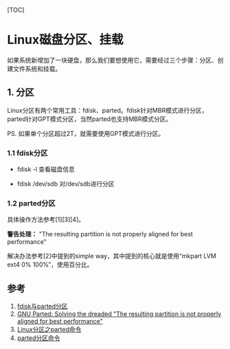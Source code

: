 [TOC]

# Linux磁盘分区、挂载

如果系统新增加了一块硬盘，那么我们要想使用它，需要经过三个步骤：分区、创建文件系统和挂载。

## 1. 分区

Linux分区有两个常用工具：fdisk、parted。fdisk针对MBR模式进行分区，parted针对GPT模式分区，当然parted也支持MBR模式分区。

PS. 如果单个分区超过2T，就需要使用GPT模式进行分区。

### 1.1 fdisk分区

- fdisk -l
查看磁盘信息

- fdisk /dev/sdb
对/dev/sdb进行分区

### 1.2 parted分区

具体操作方法参考[1][3][4]。

**警告处理：**
"The resulting partition is not properly aligned for best performance"

解决办法参考[2]中提到的simple way，其中提到的核心就是使用“mkpart LVM ext4 0% 100%”，使用百分比。

## 参考

1. [fdisk与parted分区](https://www.cnblogs.com/hfjiang/p/10276985.html)
2. [GNU Parted: Solving the dreaded "The resulting partition is not properly aligned for best performance"](https://blog.hqcodeshop.fi/archives/273-GNU-Parted-Solving-the-dreaded-The-resulting-partition-is-not-properly-aligned-for-best-performance.html)
3. [Linux分区之parted命令](https://www.cnblogs.com/Cherry-Linux/p/10103172.html)
4. [parted分区命令](https://www.cnblogs.com/pipci/p/11372530.html)

